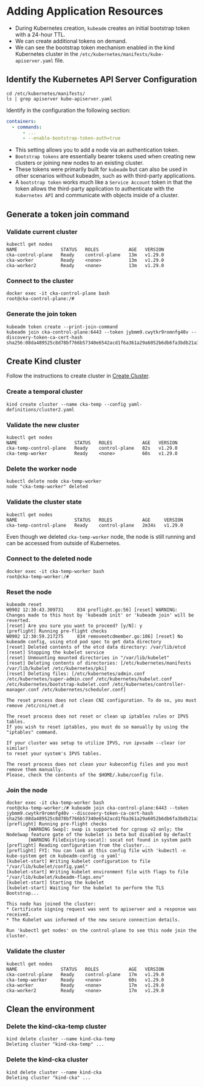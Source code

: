 # Adding Application Resources

- During Kubernetes creation, `kubeadm` creates an initial bootstrap token with a 24-hour TTL.
- We can create additional tokens on demand.
- We can see the bootstrap token mechanism enabled in the kind Kubernetes cluster in the `/etc/kubernetes/manifests/kube-apiserver.yaml` file.

## Identify the Kubernetes API Server Configuration

```shell
cd /etc/kubernetes/manifests/
ls | grep apiserver kube-apiserver.yaml
```

Identify in the configuration the following section:

```yaml
containers:
  - commands:
      - ...
      - --enable-bootstrap-token-auth=true
```

- This setting allows you to add a node via an authentication token.
- `Bootstrap tokens` are essentially bearer tokens used when creating new clusters or joining new nodes to an existing cluster.
- These tokens were primarily built for `kubeadm` but can also be used in other scenarios without kubeadm, such as with third-party applications.
- A `bootstrap token` works much like a `Service Account` token in that the token allows the third-party application to authenticate with the `Kubernetes API` and communicate with objects inside of a cluster.

## Generate a token join command

### Validate current cluster

```shell
kubectl get nodes
NAME                STATUS   ROLES           AGE   VERSION
cka-control-plane   Ready    control-plane   13m   v1.29.0
cka-worker          Ready    <none>          13m   v1.29.0
cka-worker2         Ready    <none>          13m   v1.29.0
```

### Connect to the cluster

```shell
docker exec -it cka-control-plane bash
root@cka-control-plane:/#
```

### Generate the join token

```shell
kubeadm token create --print-join-command
kubeadm join cka-control-plane:6443 --token jybmm9.cwytkr9romnfg40v --discovery-token-ca-cert-hash sha256:08da489525c8d78bf766b57340e6542acd1f6a361a29a6052b6db6fa3bdb21a3
```

## Create Kind cluster

Follow the instructions to create cluster in [Create Cluster](00-create-cluster.md).

### Create a temporal cluster

```shell
kind create cluster --name cka-temp --config yaml-definitions/cluster2.yaml
```

### Validate the new cluster

```shell
kubectl get nodes
NAME                     STATUS   ROLES           AGE   VERSION
cka-temp-control-plane   Ready    control-plane   82s   v1.29.0
cka-temp-worker          Ready    <none>          60s   v1.29.0
```

### Delete the worker node

```shell
kubectl delete node cka-temp-worker
node "cka-temp-worker" deleted
```

### Validate the cluster state

```shell
kubectl get nodes
NAME                     STATUS   ROLES           AGE     VERSION
cka-temp-control-plane   Ready    control-plane   2m34s   v1.29.0
```

Even though we deleted `cka-temp-worker` node, the node is still running and can be accessed from outside of Kubernetes.

### Connect to the deleted node

```shell
docker exec -it cka-temp-worker bash
root@cka-temp-worker:/#
```

### Reset the node

```shell
kubeadm reset
W0902 12:30:43.309731     834 preflight.go:56] [reset] WARNING: Changes made to this host by 'kubeadm init' or 'kubeadm join' will be reverted.
[reset] Are you sure you want to proceed? [y/N]: y
[preflight] Running pre-flight checks
W0902 12:30:59.217275     834 removeetcdmember.go:106] [reset] No kubeadm config, using etcd pod spec to get data directory
[reset] Deleted contents of the etcd data directory: /var/lib/etcd
[reset] Stopping the kubelet service
[reset] Unmounting mounted directories in "/var/lib/kubelet"
[reset] Deleting contents of directories: [/etc/kubernetes/manifests /var/lib/kubelet /etc/kubernetes/pki]
[reset] Deleting files: [/etc/kubernetes/admin.conf /etc/kubernetes/super-admin.conf /etc/kubernetes/kubelet.conf /etc/kubernetes/bootstrap-kubelet.conf /etc/kubernetes/controller-manager.conf /etc/kubernetes/scheduler.conf]

The reset process does not clean CNI configuration. To do so, you must remove /etc/cni/net.d

The reset process does not reset or clean up iptables rules or IPVS tables.
If you wish to reset iptables, you must do so manually by using the "iptables" command.

If your cluster was setup to utilize IPVS, run ipvsadm --clear (or similar)
to reset your system's IPVS tables.

The reset process does not clean your kubeconfig files and you must remove them manually.
Please, check the contents of the $HOME/.kube/config file.
```

### Join the node

```shell
docker exec -it cka-temp-worker bash
root@cka-temp-worker:/# kubeadm join cka-control-plane:6443 --token jybmm9.cwytkr9romnfg40v --discovery-token-ca-cert-hash sha256:08da489525c8d78bf766b57340e6542acd1f6a361a29a6052b6db6fa3bdb21a3
[preflight] Running pre-flight checks
        [WARNING Swap]: swap is supported for cgroup v2 only; the NodeSwap feature gate of the kubelet is beta but disabled by default
        [WARNING FileExisting-socat]: socat not found in system path
[preflight] Reading configuration from the cluster...
[preflight] FYI: You can look at this config file with 'kubectl -n kube-system get cm kubeadm-config -o yaml'
[kubelet-start] Writing kubelet configuration to file "/var/lib/kubelet/config.yaml"
[kubelet-start] Writing kubelet environment file with flags to file "/var/lib/kubelet/kubeadm-flags.env"
[kubelet-start] Starting the kubelet
[kubelet-start] Waiting for the kubelet to perform the TLS Bootstrap...

This node has joined the cluster:
* Certificate signing request was sent to apiserver and a response was received.
* The Kubelet was informed of the new secure connection details.

Run 'kubectl get nodes' on the control-plane to see this node join the cluster.
```

### Validate the cluster

```shell
kubectl get nodes
NAME                STATUS   ROLES           AGE   VERSION
cka-control-plane   Ready    control-plane   17m   v1.29.0
cka-temp-worker     Ready    <none>          60s   v1.29.0
cka-worker          Ready    <none>          17m   v1.29.0
cka-worker2         Ready    <none>          17m   v1.29.0
```

## Clean the environment

### Delete the kind-cka-temp cluster

```shell
kind delete cluster --name kind-cka-temp
Deleting cluster "kind-cka-temp" ...
```

### Delete the kind-cka cluster

```shell
kind delete cluster --name kind-cka
Deleting cluster "kind-cka" ...
```
